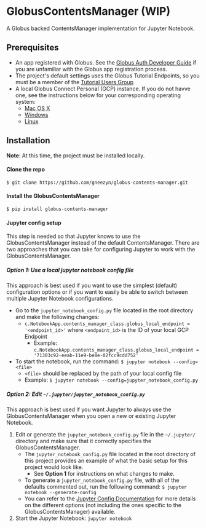 # GlobusContentsManager (WIP)
A Globus backed ContentsManager implementation for Jupyter Notebook.

## Prerequisites
* An app registered with Globus. See the [Globus Auth Developer Guide](https://docs.globus.org/api/auth/developer-guide/) if you are unfamiliar with the Globus app registration process.
* The project's default settings uses the Globus Tutorial Endpoints, so you must be a member of the [Tutorial Users Group](https://app.globus.org/groups/50b6a29c-63ac-11e4-8062-22000ab68755)
* A local Globus Connect Personal (GCP) instance. If you do not havve one, see the instructions below for your corresponding operating system:
    * [Mac OS X](https://docs.globus.org/how-to/globus-connect-personal-mac)
    * [Windows](https://docs.globus.org/how-to/globus-connect-personal-windows)
    * [Linux](https://docs.globus.org/how-to/globus-connect-personal-linux)

## Installation
**Note**: At this time, the project must be installed locally.

#### Clone the repo
`$ git clone https://github.com/gneezyn/globus-contents-manager.git`

#### Install the GlobusContentsManager
`$ pip install globus-contents-manager`

#### Jupyter config setup
This step is needed so that Jupyter knows to use the GlobusContentsManager instead of the default ContentsManager. There are two approaches that you can take for configuring Jupyter to work with the GlobusContentsManager.

##### Option 1: Use a local jupyter notebook config file
This approach is best used if you want to use the simplest (default) configuration options or if you want to easily be able to switch between multiple Jupyter Notebook configurations. 
* Go to the `jupyter_notebook_config.py` file located in the root directory and make the following changes:
    * `c.NotebookApp.contents_manager_class.globus_local_endpoint = '<endpoint_id>'` where `<endpoint_id>` is the ID of your local GCP Endpoint
        * Example: `c.NotebookApp.contents_manager_class.globus_local_endpoint = '71303c92-eeab-11e9-be8e-02fcc9cdd752'`
* To start the notebook, run the command: `$ jupyter notebook --config=<file>`
    * `<file>` should be replaced by the path of your local config file
    * Example: `$ jupyter notebook --config=jupyter_notebook_config.py`

##### Option 2: Edit `~/.jupyter/jupyter_notebook_config.py`
This approach is best used if you want Jupyter to always use the GlobusContentsManager when you open a new or existing Jupyter Notebook. 

1. Edit or generate the `jupyter_notebook_config.py` file in the `~/.jupyter/` directory and make sure that it correctly specifies the GlobusContentsManager.
    * The `jupyter_notebook_config.py` file located in the root directory of this project provides an example of what the basic setup for this project would look like. 
        * See **Option 1** for instructions on what changes to make.
    * To generate a `jupyter_notebook_config.py` file, with all of the defaults commented out, run the following command: `$ jupyter notebook --generate-config`
    * You can refer to the [Jupyter Config Documentation](https://jupyter-notebook.readthedocs.io/en/stable/config.html) for more details on the different options (not including the ones specific to the GlobusContentsManager) available.
2. Start the Jupyter Notebook: `jupyter notebook`